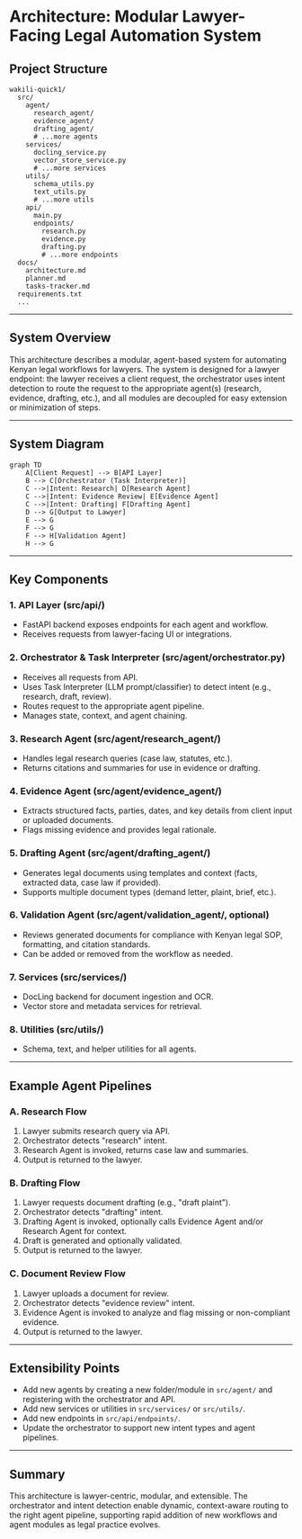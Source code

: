 # Architecture: Modular Lawyer-Facing Legal Automation System

## Project Structure

```
wakili-quick1/
  src/
    agent/
      research_agent/
      evidence_agent/
      drafting_agent/
      # ...more agents
    services/
      docling_service.py
      vector_store_service.py
      # ...more services
    utils/
      schema_utils.py
      text_utils.py
      # ...more utils
    api/
      main.py
      endpoints/
        research.py
        evidence.py
        drafting.py
        # ...more endpoints
  docs/
    architecture.md
    planner.md
    tasks-tracker.md
  requirements.txt
  ...
```

---

## System Overview
This architecture describes a modular, agent-based system for automating Kenyan legal workflows for lawyers. The system is designed for a lawyer endpoint: the lawyer receives a client request, the orchestrator uses intent detection to route the request to the appropriate agent(s) (research, evidence, drafting, etc.), and all modules are decoupled for easy extension or minimization of steps.

---

## System Diagram

```mermaid
graph TD
    A[Client Request] --> B[API Layer]
    B --> C[Orchestrator (Task Interpreter)]
    C -->|Intent: Research| D[Research Agent]
    C -->|Intent: Evidence Review| E[Evidence Agent]
    C -->|Intent: Drafting| F[Drafting Agent]
    D --> G[Output to Lawyer]
    E --> G
    F --> G
    F --> H[Validation Agent]
    H --> G
```

---

## Key Components

### 1. API Layer (src/api/)
- FastAPI backend exposes endpoints for each agent and workflow.
- Receives requests from lawyer-facing UI or integrations.

### 2. Orchestrator & Task Interpreter (src/agent/orchestrator.py)
- Receives all requests from API.
- Uses Task Interpreter (LLM prompt/classifier) to detect intent (e.g., research, draft, review).
- Routes request to the appropriate agent pipeline.
- Manages state, context, and agent chaining.

### 3. Research Agent (src/agent/research_agent/)
- Handles legal research queries (case law, statutes, etc.).
- Returns citations and summaries for use in evidence or drafting.

### 4. Evidence Agent (src/agent/evidence_agent/)
- Extracts structured facts, parties, dates, and key details from client input or uploaded documents.
- Flags missing evidence and provides legal rationale.

### 5. Drafting Agent (src/agent/drafting_agent/)
- Generates legal documents using templates and context (facts, extracted data, case law if provided).
- Supports multiple document types (demand letter, plaint, brief, etc.).

### 6. Validation Agent (src/agent/validation_agent/, optional)
- Reviews generated documents for compliance with Kenyan legal SOP, formatting, and citation standards.
- Can be added or removed from the workflow as needed.

### 7. Services (src/services/)
- DocLing backend for document ingestion and OCR.
- Vector store and metadata services for retrieval.

### 8. Utilities (src/utils/)
- Schema, text, and helper utilities for all agents.

---

## Example Agent Pipelines

### A. Research Flow
1. Lawyer submits research query via API.
2. Orchestrator detects "research" intent.
3. Research Agent is invoked, returns case law and summaries.
4. Output is returned to the lawyer.

### B. Drafting Flow
1. Lawyer requests document drafting (e.g., "draft plaint").
2. Orchestrator detects "drafting" intent.
3. Drafting Agent is invoked, optionally calls Evidence Agent and/or Research Agent for context.
4. Draft is generated and optionally validated.
5. Output is returned to the lawyer.

### C. Document Review Flow
1. Lawyer uploads a document for review.
2. Orchestrator detects "evidence review" intent.
3. Evidence Agent is invoked to analyze and flag missing or non-compliant evidence.
4. Output is returned to the lawyer.

---

## Extensibility Points
- Add new agents by creating a new folder/module in `src/agent/` and registering with the orchestrator and API.
- Add new services or utilities in `src/services/` or `src/utils/`.
- Add new endpoints in `src/api/endpoints/`.
- Update the orchestrator to support new intent types and agent pipelines.

---

## Summary

This architecture is lawyer-centric, modular, and extensible. The orchestrator and intent detection enable dynamic, context-aware routing to the right agent pipeline, supporting rapid addition of new workflows and agent modules as legal practice evolves.
